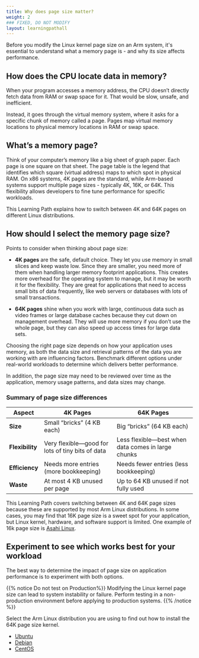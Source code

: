 ```yaml
---
title: Why does page size matter?
weight: 2
### FIXED, DO NOT MODIFY
layout: learningpathall
---
```

Before you modify the Linux kernel page size on an Arm system, it's essential to understand what a memory page is - and why its size affects performance.


## How does the CPU locate data in memory?

When your program accesses a memory address, the CPU doesn’t directly fetch data from RAM or swap space for it. That would be slow, unsafe, and inefficient.
 
Instead, it goes through the virtual memory system, where it asks for a specific chunk of memory called a page. Pages map virtual memory locations to physical memory locations in RAM or swap space.

## What’s a memory page?

Think of your computer’s memory like a big sheet of graph paper. Each page is one square on that sheet. The page table is the legend that identifies which square (virtual address) maps to which spot in physical RAM. On x86 systems, 4K pages are the standard, while Arm-based systems support multiple page sizes - typically 4K, 16K, or 64K. This flexibility allows developers to fine tune performance for specific workloads. 

This Learning Path explains how to switch between 4K and 64K pages on different Linux distributions.

## How should I select the memory page size?

Points to consider when thinking about page size:

- **4K pages** are the safe, default choice. They let you use memory in small slices and keep waste low. Since they are smaller, you need more of them when handling larger memory footprint applications. This creates more overhead for the operating system to manage, but it may be worth it for the flexibility. They are great for applications that need to access small bits of data frequently, like web servers or databases with lots of small transactions.

- **64K pages** shine when you work with large, continuous data such as video frames or large database caches because they cut down on management overhead. They will use more memory if you don’t use the whole page, but they can also speed up access times for large data sets.

Choosing the right page size depends on how your application uses memory, as both the data size and retrieval patterns of the data you are working with are influencing factors. Benchmark different options under real-world workloads to determine which delivers better performance.

In addition, the page size may need to be reviewed over time as the application, memory usage patterns, and data sizes may change.  


### Summary of page size differences

| Aspect          | 4K Pages                             | 64K Pages                              |
|-----------------|--------------------------------------|----------------------------------------|
| **Size**        | Small “bricks” (4 KB each)           | Big “bricks” (64 KB each)              |
| **Flexibility** | Very flexible—good for lots of tiny bits of data | Less flexible—best when data comes in large chunks |
| **Efficiency**  | Needs more entries (more bookkeeping) | Needs fewer entries (less bookkeeping) |
| **Waste**       | At most 4 KB unused per page         | Up to 64 KB unused if not fully used   |

This Learning Path covers switching between 4K and 64K page sizes because these are supported by most Arm Linux distributions. In some cases, you may find that 16K page size is a sweet spot for your application, but Linux kernel, hardware, and software support is limited. One example of 16k page size is [Asahi Linux](https://asahilinux.org/).

## Experiment to see which works best for your workload

The best way to determine the impact of page size on application performance is to experiment with both options.

{{% notice Do not test on Production%}}
Modifying the Linux kernel page size can lead to system instability or failure. Perform testing in a non-production environment before applying to production systems.
{{% /notice %}}

Select the Arm Linux distribution you are using to find out how to install the 64K page size kernel.

- [Ubuntu](/learning-paths/servers-and-cloud-computing/arm_linux_page_size/ubuntu/)
- [Debian](/learning-paths/servers-and-cloud-computing/arm_linux_page_size/debian/)
- [CentOS](/learning-paths/servers-and-cloud-computing/arm_linux_page_size/centos/)
